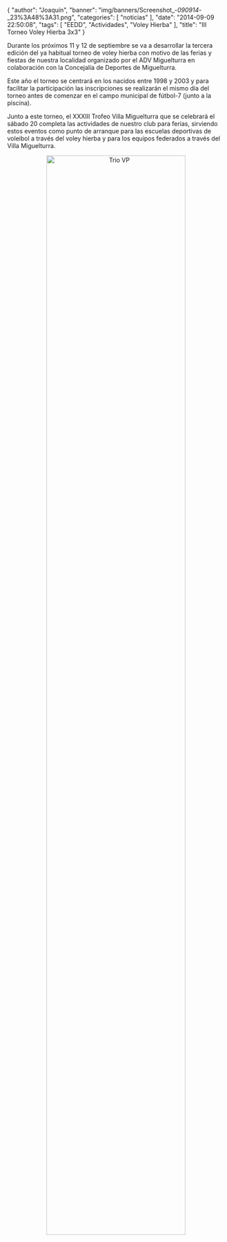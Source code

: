 {
  "author": "Joaquín", 
  "banner": "img/banners/Screenshot_-_090914_-_23%3A48%3A31.png", 
  "categories": [
    "noticias"
  ], 
  "date": "2014-09-09 22:50:08", 
  "tags": [
    "EEDD", 
    "Actividades", 
    "Voley Hierba"
  ], 
  "title": "III Torneo Voley Hierba 3x3"
}

Durante los próximos 11 y 12 de septiembre se va a desarrollar la tercera edición del ya habitual torneo de voley hierba con motivo de las ferias y fiestas de nuestra localidad organizado por el ADV Miguelturra en colaboración con la Concejalía de Deportes de Miguelturra.

Este año el torneo se centrará en los nacidos entre 1998 y 2003 y para facilitar la participación las inscripciones se realizarán el mismo día del torneo antes de comenzar en el campo municipal de fútbol-7 (junto a la piscina).

Junto a este torneo, el XXXIII Trofeo Villa Miguelturra que se celebrará el sábado 20 completa las actividades de nuestro club para ferias, sirviendo estos eventos como punto de arranque para las escuelas deportivas de voleibol a través del voley hierba y para los equipos federados a través del Villa Miguelturra.

<center>
<a target="_new" href="http://www.advmiguelturra.org/img/banners/Screenshot%20-%20090914%20-%2023%3A48%3A31.png"> 
<img alt="Trio VP" width="80%" align="center" src="http://www.advmiguelturra.org/img/banners/Screenshot%20-%20090914%20-%2023%3A48%3A31.png"/> </a> </center>

